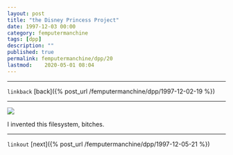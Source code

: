 ```yaml
---
layout: post
title: "the Disney Princess Project"
date: 1997-12-03 00:00
category: femputermanchine
tags: [dpp]
description: ""
published: true
permalink: femputermanchine/dpp/20
lastmod:	2020-05-01 08:04
---
```


*****
`linkback`
[back]({% post_url /femputermanchine/dpp/1997-12-02-19 %})

*****

<img src="{{ site.url }}/assets/img/dpp-20.jpg" maxwidth="1000" />

I invented this filesystem, bitches.

*****

`linkout`
[next]({% post_url /femputermanchine/dpp/1997-12-05-21 %})


